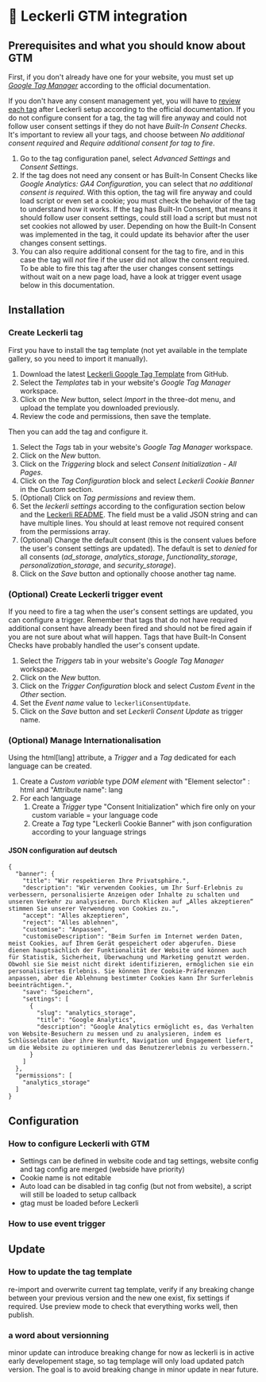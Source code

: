 # 🍪 Leckerli GTM integration

## Prerequisites and what you should know about GTM

First, if you don't already have one for your website, you must set up _[Google Tag Manager](https://support.google.com/tagmanager/answer/6103696)_ according to the official documentation.

If you don't have any consent management yet, you will have to [review each tag](https://support.google.com/tagmanager/answer/10718549) after Leckerli setup according to the official documentation. If you do not configure consent for a tag, the tag will fire anyway and could not follow user consent settings if they do not have _Built-In Consent Checks_. It's important to review all your tags, and choose between _No additional consent required_ and _Require additional consent for tag to fire_.

1. Go to the tag configuration panel, select _Advanced Settings_ and _Consent Settings_.
2. If the tag does not need any consent or has Built-In Consent Checks like _Google Analytics: GA4 Configuration_, you can select that _no additional consent is required_. With this option, the tag will fire anyway and could load script or even set a cookie; you must check the behavior of the tag to understand how it works. If the tag has Built-In Consent, that means it should follow user consent settings, could still load a script but must not set cookies not allowed by user. Depending on how the Built-In Consent was implemented in the tag, it could update its behavior after the user changes consent settings.
3. You can also require additional consent for the tag to fire, and in this case the tag will _not_ fire if the user did not allow the consent required. To be able to fire this tag after the user changes consent settings without wait on a new page load, have a look at trigger event usage below in this documentation.

## Installation

### Create Leckerli tag

First you have to install the tag template (not yet available in the template gallery, so you need to import it manually).

1. Download the latest [Leckerli Google Tag Template](https://raw.githubusercontent.com/antistatique/leckerli/main/doc/gtm-tag-template.tpl) from GitHub.
2. Select the _Templates_ tab in your website's _Google Tag Manager_ workspace.
3. Click on the _New_ button, select _Import_ in the three-dot menu, and upload the template you downloaded previously.
4. Review the code and permissions, then save the template.

Then you can add the tag and configure it.

1. Select the _Tags_ tab in your website's _Google Tag Manager_ workspace.
2. Click on the _New_ button.
3. Click on the _Triggering_ block and select _Consent Initialization - All Pages_.
4. Click on the _Tag Configuration_ block and select _Leckerli Cookie Banner_ in the _Custom_ section.
5. (Optional) Click on _Tag permissions_ and review them.
6. Set the _leckerli settings_ according to the configuration section below and the [Leckerli README](../README.md). The field must be a valid JSON string and can have multiple lines. You should at least remove not required consent from the permissions array.
7. (Optional) Change the default consent (this is the consent values before the user's consent settings are updated). The default is set to _denied_ for all consents (_ad_storage_, _analytics_storage_, _functionality_storage_, _personalization_storage_, and _security_storage_).
8. Click on the _Save_ button and optionally choose another tag name.

### (Optional) Create Leckerli trigger event

If you need to fire a tag when the user's consent settings are updated, you can configure a trigger. Remember that tags that do not have required additional consent have already been fired and should not be fired again if you are not sure about what will happen. Tags that have Built-In Consent Checks have probably handled the user's consent update.

1. Select the _Triggers_ tab in your website's _Google Tag Manager_ workspace.
2. Click on the _New_ button.
3. Click on the _Trigger Configuration_ block and select _Custom Event_ in the _Other_ section.
4. Set the _Event name_ value to `leckerliConsentUpdate`.
5. Click on the _Save_ button and set _Leckerli Consent Update_ as trigger name.

### (Optional) Manage Internationalisation

Using the html[lang] attribute, a _Trigger_ and a _Tag_ dedicated for each language can be created. 

1. Create a _Custom variable_ type _DOM element_ with "Element selector" : html and "Attribute name": lang
2. For each language
	1. Create a _Trigger_ type "Consent Initialization" which fire only on your custom variable = your language code 
	2. Create a _Tag_ type "Leckerli Cookie Banner" with json configuration according to your language strings
	
#### JSON configuration auf deutsch

```
{
  "banner": {
	"title": "Wir respektieren Ihre Privatsphäre.",
	"description": "Wir verwenden Cookies, um Ihr Surf-Erlebnis zu verbessern, personalisierte Anzeigen oder Inhalte zu schalten und unseren Verkehr zu analysieren. Durch Klicken auf „Alles akzeptieren“ stimmen Sie unserer Verwendung von Cookies zu.",
	"accept": "Alles akzeptieren",
	"reject": "Alles ablehnen",
	"customise": "Anpassen",
	"customiseDescription": "Beim Surfen im Internet werden Daten, meist Cookies, auf Ihrem Gerät gespeichert oder abgerufen. Diese dienen hauptsächlich der Funktionalität der Website und können auch für Statistik, Sicherheit, Überwachung und Marketing genutzt werden. Obwohl sie Sie meist nicht direkt identifizieren, ermöglichen sie ein personalisiertes Erlebnis. Sie können Ihre Cookie-Präferenzen anpassen, aber die Ablehnung bestimmter Cookies kann Ihr Surferlebnis beeinträchtigen.",
	"save": "Speichern",
	"settings": [
	  {
		"slug": "analytics_storage",
		"title": "Google Analytics",
		"description": "Google Analytics ermöglicht es, das Verhalten von Website-Besuchern zu messen und zu analysieren, indem es Schlüsseldaten über ihre Herkunft, Navigation und Engagement liefert, um die Website zu optimieren und das Benutzererlebnis zu verbessern."
	  }
	]
  },
  "permissions": [
	"analytics_storage"
  ]
}

```


## Configuration

### How to configure Leckerli with GTM

* Settings can be defined in website code and tag settings, website config and tag config are merged (webside have priority)
* Cookie name is not editable
* Auto load can be disabled in tag config (but not from website), a script will still be loaded to setup callback
* gtag must be loaded before Leckerli

### How to use event trigger

## Update

### How to update the tag template
re-import and overwrite current tag template, verify if any breaking change between your previous version and the new one exist, fix settings if required. Use preview mode to check that everything works well, then publish.

### a word about versionning
minor update can introduce breaking change for now as leckerli is in active early developement stage, so tag templage will only load updated patch version. The goal is to avoid breaking change in minor update in near future.